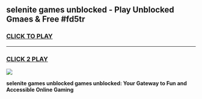 
## selenite games unblocked - Play Unblocked Gmaes & Free #fd5tr
<h3>
<a href="https://premium.freeplayer.one?title=selenite_games_unblocked&ref=01M">CLICK TO PLAY</a></h3>
<hr>

<h3>
<a href="https://premium.freeplayer.one?title=selenite_games_unblocked&ref=01M">CLICK 2 PLAY</a>
  
</h3>

<a href="https://premium.freeplayer.one?title=selenite_games_unblocked&ref=01M"><img src="https://clearcache.store/games.png"></a>


**selenite games unblocked games unblocked: Your Gateway to Fun and Accessible Online Gaming**
